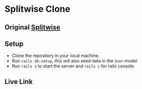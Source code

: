 # Splitwise Clone

## Original [Splitwise](https://secure.splitwise.com)

## Setup
- Clone the repository in your local machine.
- Run `rails db:setup`, this will also seed data in the `User` model
- Run `rails s` to start the server and `rails c` for rails console

## Live Link
